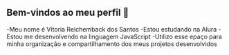 ## Bem-vindos ao meu perfil 🌻

-Meu nome é Vitoria Reichemback dos Santos
-Estou estudando na Alura
-Estou me desenvolvendo na linguagem JavaScript
-Utilizo esse epaço para minha organização e compartilhamento dos meus projetos desenvolvidos 

